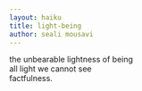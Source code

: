 ```yaml
---
layout: haiku
title: light-being 
author: seali mousavi
---
```

the unbearable lightness of being <br>
all light we cannot see <br>
factfulness. <br>
